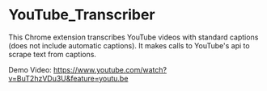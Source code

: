 # YouTube_Transcriber
This Chrome extension transcribes YouTube videos with standard captions (does not include automatic captions). It makes calls to YouTube's api to scrape text from captions. 

Demo Video: https://www.youtube.com/watch?v=BuT2hzVDu3U&feature=youtu.be
